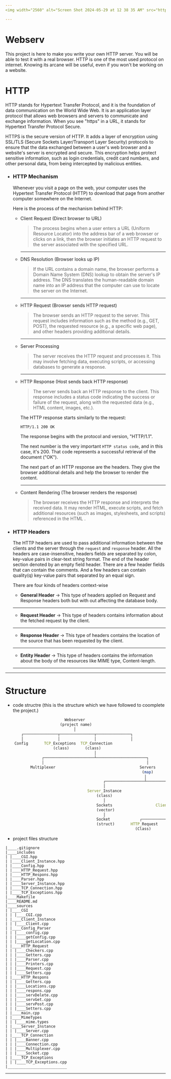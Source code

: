 ```yaml
---
<img width="2560" alt="Screen Shot 2024-05-29 at 12 38 35 AM" src="https://github.com/amaitou/Webserv/assets/49293816/2536f0da-303e-4011-94e1-d40281d78089">

---
```


# Webserv
This project is here to make you write your own HTTP server. You will be able to test it with a real browser. HTTP is one of the most used protocol on internet. Knowing its arcane will be useful, even if you won't be working on a website.


# HTTP

HTTP stands for Hypertext Transfer Protocol, and it is the foundation of data communication on the World Wide Web. It is an application layer protocol that allows web browsers and servers to communicate and exchange information. When you see "https" in a URL, it stands for Hypertext Transfer Protocol Secure.

HTTPS is the secure version of HTTP. It adds a layer of encryption using SSL/TLS (Secure Sockets Layer/Transport Layer Security) protocols to ensure that the data exchanged between a user's web browser and a website's server is encrypted and secure. This encryption helps protect sensitive information, such as login credentials, credit card numbers, and other personal data, from being intercepted by malicious entities.

- ### HTTP Mechanism

	Whenever you visit a page on the web, your computer uses the Hypertext Transfer Protocol (HTTP) to download that page from another computer somewhere on the Internet.

	Here is the process of the mechanism behind HTTP:

	- Client Request (Direct browser to URL)
		> The process begins when a user enters a URL (Uniform Resource Locator) into the address bar of a web browser or clicks on a link, then the browser initiates an HTTP request to the server associated with the specified URL.

		---

	-  DNS Resolution (Browser looks up IP)
		> If the URL contains a domain name, the browser performs a Domain Name System (DNS) lookup to obtain the server's IP address. The DNS translates the human-readable domain name into an IP address that the computer can use to locate the server on the Internet.

		---

	- HTTP Request (Browser sends HTTP request)
		> The browser sends an HTTP request to the server. This request includes information such as the method (e.g., GET, POST), the requested resource (e.g., a specific web page), and other headers providing additional details.

		---

	- Server Processing
		> The server receives the HTTP request and processes it. This may involve fetching data, executing scripts, or accessing databases to generate a response.

		---

	-  HTTP Response (Host sends back HTTP response)
		> The server sends back an HTTP response to the client. This response includes a status code indicating the success or failure of the request, along with the requested data (e.g., HTML content, images, etc.).

		The HTTP response starts similarly to the request:
		```
		HTTP/1.1 200 OK
		```
		The response begins with the protocol and version, "HTTP/1.1". <br />

		The next number is the very important `HTTP status code`, and in this case, it's 200. That code represents a successful retrieval of the document ("OK").  <br />

		The next part of an HTTP response are the headers. They give the browser additional details and help the browser to render the content.

		---

	- Content Rendering (The browser renders the response)
		> The browser receives the HTTP response and interprets the received data. It may render HTML, execute scripts, and fetch additional resources (such as images, stylesheets, and scripts) referenced in the HTML .

- ### HTTP Headers

	The HTTP headers are used to pass additional information between the clients and the server through the `request` and `response` header. All the headers are case-insensitive, headers fields are separated by colon, key-value pairs in clear-text string format. The end of the header section denoted by an empty field header. There are a few header fields that can contain the comments. And a few headers can contain quality(q) key-value pairs that separated by an equal sign.

	There are four kinds of headers context-wise
	- **General Header** -> This type of headers applied on Request and Response headers both but with out affecting the database body.

	---
	- **Request Header** -> This type of headers contains information about the fetched request by the client.
	---
	- **Response Header** -> This type of headers contains the location of the source that has been requested by the client.
	---
	- **Entity Header** -> This type of headers contains the information about the body of the resources like MIME type, Content-length.
	---

---

# Structure

- code structre (this is the structure which we have followed to coomplete the project.)
```mathematica
                          Webserver
                        (project name)
                              │
       ┌───────────────┬───────────────┬───────────────┐
       │               │               │               │
    Config       TCP_Exceptions  TCP_Connection
                     (class)       (class)
                                       │
                ┌──────────────────────┴──────────────────────┐
                │                                             │
           Multiplexer                                     Servers
                                                         	(map)
                                                             │
                                           ┌─────────────────┴────────────┐
                                           │                              │
                              		Server_Instance                    Clients
                                   		(class)                          (map)
                                           │                              │
                                        Sockets                   Client_Instance
                                        (vector)                       (class)
                                           │                              │
                                        Socket             ┌─────────────┴─────────────┐
                                        (struct)       HTTP_Request           	HTTP_Response
                                                         (Class)                  (Class)
```

- project files structure

```
|____.gitignore
|____includes
| |____CGI.hpp
| |____Client_Instance.hpp
| |____Config.hpp
| |____HTTP_Request.hpp
| |____HTTP_Respons.hpp
| |____Parser.hpp
| |____Server_Instance.hpp
| |____TCP_Connection.hpp
| |____TCP_Exceptions.hpp
|____Makefile
|____README.md
|____sources
| |____CGI
| | |____CGI.cpp
| |____Client_Instance
| | |____Client.cpp
| |____Config_Parser
| | |____config.cpp
| | |____getConfig.cpp
| | |____getLocation.cpp
| |____HTTP_Request
| | |____Checkers.cpp
| | |____Getters.cpp
| | |____Parser.cpp
| | |____Printers.cpp
| | |____Request.cpp
| | |____Setters.cpp
| |____HTTP_Respons
| | |____Getters.cpp
| | |____Locations.cpp
| | |____respons.cpp
| | |____servDelete.cpp
| | |____servGet.cpp
| | |____servPost.cpp
| | |____Setters.cpp
| |____main.cpp
| |____MimeTypes
| | |____mime.types
| |____Server_Instance
| | |____Server.cpp
| |____TCP_Connection
| | |____Banner.cpp
| | |____Connection.cpp
| | |____Multiplexer.cpp
| | |____Socket.cpp
| |____TCP_Exceptions
| | |____TCP_Exceptions.cpp
|__________________________
```
---
